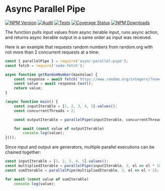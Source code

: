 Async Parallel Pipe
===================

[![NPM Version](https://img.shields.io/npm/v/async-parallel-pipe.svg)](https://www.npmjs.com/package/async-parallel-pipe)
[![Audit](https://github.com/snatalenko/async-parallel-pipe/actions/workflows/audit.yml/badge.svg)](https://github.com/snatalenko/async-parallel-pipe/actions/workflows/audit.yml)
[![Tests](https://github.com/snatalenko/async-parallel-pipe/actions/workflows/tests.yml/badge.svg)](https://github.com/snatalenko/async-parallel-pipe/actions/workflows/tests.yml)
[![Coverage Status](https://coveralls.io/repos/github/snatalenko/async-parallel-pipe/badge.svg?branch=main)](https://coveralls.io/github/snatalenko/async-parallel-pipe?branch=main)
[![NPM Downloads](https://img.shields.io/npm/dm/async-parallel-pipe.svg)](https://www.npmjs.com/package/async-parallel-pipe)

The function pulls input values from async iterable input, runs async action, and returns async iterable output in a same order as input was received.

Here is an example that requests random numbers from random.org with not more than 2 concurrent requests at a time:

```js
const { parallelPipe } = require('async-parallel-pipe');
const fetch = require('node-fetch');

async function getRandomNumber(maxValue) {
	const response = await fetch(`https://www.random.org/integers/?num=1&min=0&max=${maxValue}&col=1&base=10&format=plain&rnd=new`);
	const value = await response.text();
	return value;
}

(async function main() {
	const inputIterable = [1, 2, 3, 4, 5].values();
	const concurrentThreads = 2;

	const outputIterable = parallelPipe(inputIterable, concurrentThreads, getRandomNumber);

	for await (const value of outputIterable)
		console.log(value);
}());
```

Since input and output are generators, multiple parallel executions can be chained together:

```js
const inputIterable = [1, 2, 3, 4, 5].values();
const multipliedIterable = parallelPipe(inputIterable, 3, el => el * 100);
const sumIterable = parallelPipe(multipliedIterable, 3, el => el + 2);

for await (const value of sumIterable)
	console.log(value);
```
